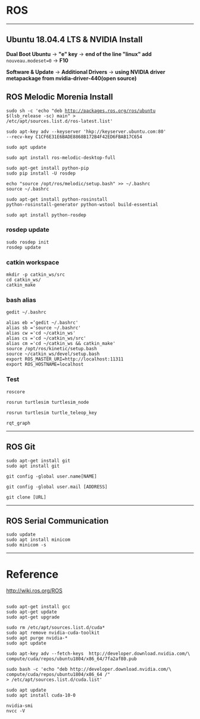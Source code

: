 # ROS

<hr/>

## Ubuntu 18.04.4 LTS & NVIDIA Install

**Dual Boot Ubuntu** -> **"e" key** -> **end of the line "linux" add** <code>nouveau.modeset=0</code> -> **F10**

**Software & Update** -> **Additional Drivers** -> **using NVIDIA driver metapackage from nvidia-driver-440(open source)**

## ROS Melodic Morenia Install

<code>sudo sh -c 'echo "deb http://packages.ros.org/ros/ubuntu $(lsb_release -sc) main" > /etc/apt/sources.list.d/ros-latest.list'</code>

<code>sudo apt-key adv --keyserver 'hkp://keyserver.ubuntu.com:80' --recv-key C1CF6E31E6BADE8868B172B4F42ED6FBAB17C654</code>

<code>sudo apt update</code>

<code>sudo apt install ros-melodic-desktop-full</code>

<pre><code>sudo apt-get install python-pip
sudo pip install -U rosdep</code></pre>

<pre><code>echo "source /opt/ros/melodic/setup.bash" >> ~/.bashrc
source ~/.bashrc</code></pre>

<code>sudo apt-get install python-rosinstall python-rosinstall-generator python-wstool build-essential</code>

<code>sudo apt install python-rosdep</code>

### rosdep update
<pre><code>sudo rosdep init
rosdep update</code></pre>

### catkin workspace
<pre><code>mkdir -p catkin_ws/src
cd catkin_ws/
catkin_make</code></pre>

### bash alias 
<pre><code>gedit ~/.bashrc

alias eb =‘gedit ~/.bashrc'
alias sb ='source ~/.bashrc'
alias cw ='cd ~/catkin_ws'
alias cs ='cd ~/catkin_ws/src'
alias cm ='cd ~/catkin_ws && catkin_make'
source /opt/ros/kinetic/setup.bash
source ~/catkin_ws/devel/setup.bash
export ROS_MASTER_URI=http://localhost:11311
export ROS_HOSTNAME=localhost
</code></pre>
### Test
<code>roscore</code>

<code>rosrun turtlesim turtlesim_node</code>

<code>rosrun turtlesim turtle_teleop_key</code>

<code>rqt_graph </code>

<hr/>

## ROS Git
<pre><code>sudo apt-get install git
sudo apt install git</code></pre>

<code>git config -global user.name[NAME]</code>

<code>git config -global user.mail [ADDRESS]</code>

<code>git clone [URL]</code>

<hr/>

## ROS Serial Communication
<pre><code>sudo update
sudo apt install minicom
sudo minicom -s</code></pre>

<hr/>

# Reference
http://wiki.ros.org/ROS



<pre><code>
sudo apt-get install gcc
sudo apt-get update
sudo apt-get upgrade

sudo rm /etc/apt/sources.list.d/cuda*
sudo apt remove nvidia-cuda-toolkit​
sudo apt purge nvidia-*​
sudo apt update​
​
sudo apt-key adv --fetch-keys  http://developer.download.nvidia.com/\
compute/cuda/repos/ubuntu1804/x86_64/7fa2af80.pub​

sudo bash -c 'echo "deb http://developer.download.nvidia.com/\
compute/cuda/repos/ubuntu1804/x86_64 /" > /etc/apt/sources.list.d/cuda.list'

sudo apt update​
sudo apt install cuda-10-0

nvidia-smi
nvcc -V​

</code></pre>
